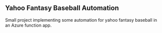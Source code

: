 ## Yahoo Fantasy Baseball Automation

Small project implementing some automation for yahoo fantasy baseball in an Azure function app. 